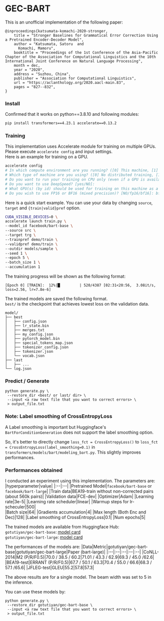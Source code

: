 # GEC-BART
This is an unofficial implementation of the following paper:

```
@inproceedings{katsumata-komachi-2020-stronger,
    title = "Stronger Baselines for Grammatical Error Correction Using a Pretrained Encoder-Decoder Model",
    author = "Katsumata, Satoru  and
      Komachi, Mamoru",
    booktitle = "Proceedings of the 1st Conference of the Asia-Pacific Chapter of the Association for Computational Linguistics and the 10th International Joint Conference on Natural Language Processing",
    month = dec,
    year = "2020",
    address = "Suzhou, China",
    publisher = "Association for Computational Linguistics",
    url = "https://aclanthology.org/2020.aacl-main.83",
    pages = "827--832",
}
```

### Install

Confirmed that it works on python==3.8.10 and following modules:
```bash
pip install transformers==4.23.1 accelerate==0.13.2
```

### Training

This implementation uses Accelerate module for training on multiple GPUs.  
Please execute `accelerate config` and input settings.  
Here is an example for training on a GPU.
```bash
accelerate config
# In which compute environment are you running? ([0] This machine, [1] AWS (Amazon SageMaker)): 0
# Which type of machine are you using? ([0] No distributed training, [1] multi-CPU, [2] multi-GPU, [3] TPU [4] MPS): 0
# Do you want to run your training on CPU only (even if a GPU is available)? [yes/NO]:
# Do you want to use DeepSpeed? [yes/NO]: 
# What GPU(s) (by id) should be used for training on this machine as a comma-seperated list? [all]:
# Do you wish to use FP16 or BF16 (mixed precision)? [NO/fp16/bf16]: bf16
```

Here is a quick start example. You can use your data by changing `source`, `target` and `{train|valid}pref` option.
```bash
CUDA_VISIBLE_DEVICES=0 \
accelerate launch train.py \
--model_id facebook/bart-base \
--source src \
--target trg \
--trainpref demo/train \
--validpref demo/train \
--outdir models/sample \
--seed 1 \
--epoch 5 \
--batch_size 1 \
--accumulation 1
```

The training progress will be shown as the following format:
```
[Epoch 0] [TRAIN]:  12%|█▏        | 520/4387 [02:31<20:56,  3.08it/s, loss=2.56, lr=7.8e-6]
```

The trained models are saved the following format.  
`best/` is the checkpoint that achieves lowest loss on the validation data.
```
model/
├── best
│   ├── config.json
│   ├── lr_state.bin
│   ├── merges.txt
│   ├── my_config.json
│   ├── pytorch_model.bin
│   ├── special_tokens_map.json
│   ├── tokenizer_config.json
│   ├── tokenizer.json
│   └── vocab.json
├── last
│   ├── ...
└── log.json
```

### Predict / Generate

```
python generate.py \
 --restore_dir <best/ or last/ dir> \
 --input <a raw text file that you want to correct errors> \
 > output_file.txt
```

### Note: Label smoothing of CrossEntropyLoss

A Label smoothing is important but Huggingface's `BartForConditionGeneration` does not support the label smoothing option.

So, it's better to directly change `loss_fct = CrossEntropyLoss()` to `loss_fct = CrossEntropyLoss(label_smoothing=0.1)` in `transformers/models/bart/modeling_bart.py`. This slightly improves performances.

### Performances obtained

I conducted an experiment using this implementation. The parameters are:
|hyperparameter|value|
|:--|:--|
|Pretrained Model|`facebook/bart-base` or `facebook/bart-large`|
|Train data|BEA19-train without non-corrected pairs (about 560k pairs)|
|Validation data|FCE-dev|
|Optimizer|Adam|
|Learning rate|3e-5|
|Learning rate scheduler|linear|
|Warmup steps for lr-scheculer|500|  
|Batch size|64|
|Gradients accumulation|4|
|Max length (Both Enc and Dec)|128|
|Label smoothing of CrossEntropyLoss|0.1|
|Num epochs|5|

The trained models are available from Huggingface Hub:  
`gotutiyan/gec-bart-base`: [model card](https://huggingface.co/gotutiyan/gec-bart-base)  
`gotutiyan/gec-bart-large`: [model card](https://huggingface.co/gotutiyan/gec-bart-large)

The performances of the models are:
|Data|Metric|gotutiyan/gec-bart-base|gotutiyan/gec-bart-large|Paper (bart-large)|
|:--|:--|:--|:--|:--|
|CoNLL-2014|M2 (P/R/F0.5)|70.0 / 38.5 / 60.2|71.01 / 43.3 / 62.9|69.3 / 45.0 /62.6|
|BEA19-test|ERRANT (P/R/F0.5)|67.7 / 50.1 / 63.3|70.4 / 55.0 / 66.6|68.3 / 57.1 /65.6|
|JFLEG-test|GLEU|55.2|57.8|57.3|

The above results are for a single model. The beam width was set to 5 in the inference.  

You can use these models by:
```
python generate.py \
 --restore_dir gotutiyan/gec-bart-base \
 --input <a raw text file that you want to correct errors> \
 > output_file.txt
```
